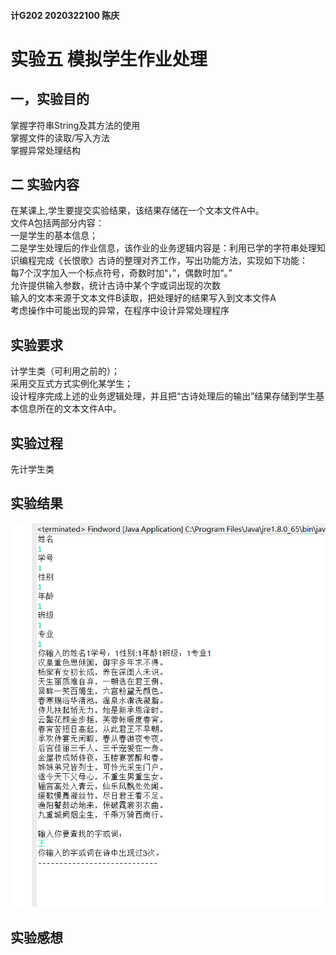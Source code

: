 #### 计G202 2020322100  陈庆
# 实验五 模拟学生作业处理  
## 一，实验目的
掌握字符串String及其方法的使用  
掌握文件的读取/写入方法  
掌握异常处理结构  
## 二 实验内容
在某课上,学生要提交实验结果，该结果存储在一个文本文件A中。  
文件A包括两部分内容：  
一是学生的基本信息；  
二是学生处理后的作业信息，该作业的业务逻辑内容是：利用已学的字符串处理知识编程完成《长恨歌》古诗的整理对齐工作，写出功能方法，实现如下功能：  
每7个汉字加入一个标点符号，奇数时加“，”，偶数时加“。”  
允许提供输入参数，统计古诗中某个字或词出现的次数  
输入的文本来源于文本文件B读取，把处理好的结果写入到文本文件A  
考虑操作中可能出现的异常，在程序中设计异常处理程序    
## 实验要求
计学生类（可利用之前的）；  
采用交互式方式实例化某学生；  
设计程序完成上述的业务逻辑处理，并且把“古诗处理后的输出”结果存储到学生基本信息所在的文本文件A中。  
## 实验过程
先计学生类   
   

## 实验结果
![image](https://github.com/cq561/shiyan5/blob/main/1.png)  
## 实验感想

